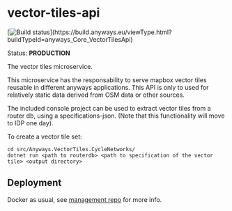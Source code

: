 # vector-tiles-api

[![Build status](https://build.anyways.eu/app/rest/builds/buildType:(id:anyways_Core_VectorTilesApi)/statusIcon)](https://build.anyways.eu/viewType.html?buildTypeId=anyways_Core_VectorTilesApi)  

Status: **PRODUCTION**

The vector tiles microservice.

This microservice has the responsability to serve mapbox vector tiles reusable in different anyways applications. This API is only to used for relatively static data derived from OSM data or other sources.

The included console project can be used to extract vector tiles from a router db, using a specifications-json. (Note that this functionality will move to IDP one day). 

To create a vector tile set:

````
cd src/Anyways.VectorTiles.CycleNetworks/
dotnet run <path to routerdb> <path to specification of the vector tile> <output directory>
````

## Deployment

Docker as usual, see [management repo](https://github.com/anyways-open/management/blob/master/infrastructure/HETZNER-EX41-SSD-842855.md) for more info.
